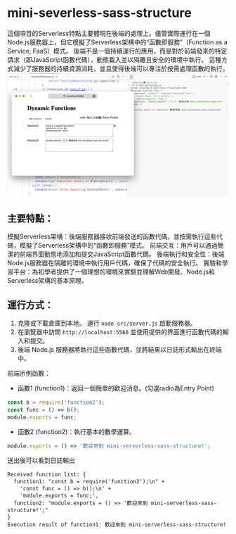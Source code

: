 # mini-severless-sass-structure

這個項目的Serverless特點主要體現在後端的處理上。儘管實際運行在一個Node.js服務器上，但它模擬了Serverless架構中的“函數即服務”（Function as a Service, FaaS）模式。
後端不是一個持續運行的應用，而是對於前端發來的特定請求（即JavaScript函數代碼），動態載入並以隔離且安全的環境中執行。
這種方式減少了服務器的持續資源消耗，並且使得後端可以專注於按需處理函數的執行。
![](run.png)

## 主要特點：

模擬Serverless架構：後端服務器接收前端發送的函數代碼，並按需執行這些代碼，模擬了Serverless架構中的“函數即服務”模式。
前端交互：用戶可以通過簡潔的前端界面動態地添加和提交JavaScript函數代碼。
後端執行和安全性：後端Node.js服務器在隔離的環境中執行用戶代碼，確保了代碼的安全執行。
實驗和學習平台：為初學者提供了一個理想的環境來實驗並理解Web開發、Node.js和Serverless架構的基本原理。

## 運行方式：

1. 克隆或下載倉庫到本地。
運行 `node src/server.js` 啟動服務器。
2. 在瀏覽器中訪問 `http://localhost:5566`
並使用提供的界面進行函數代碼的輸入和提交。
3. 後端 Node.js 服務器將執行這些函數代碼，並將結果以日誌形式輸出在終端中。

前端示例函數：

- 函數1 (function1)：返回一個簡單的歡迎消息。(勾選radio為Entry Point)
```js
const b = require('function2');
const func = () => b();
module.exports = func;
```

- 函數2 (function2)：執行基本的數學運算。
```js
module.exports = () => '歡迎來到 mini-serverless-sass-structure!';
```

送出後可以看到日誌輸出
```shell
Received function list: {
  function1: "const b = require('function2');\n" +
    'const func = () => b();\n' +
    'module.exports = func;',
  function2: "module.exports = () => '歡迎來到 mini-serverless-sass-structure!';"
}
Execution result of function1: 歡迎來到 mini-serverless-sass-structure!
```
